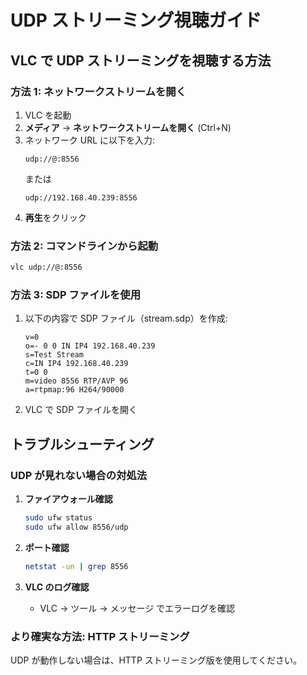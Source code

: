 # UDP ストリーミング視聴ガイド

## VLC で UDP ストリーミングを視聴する方法

### 方法 1: ネットワークストリームを開く

1. VLC を起動
2. **メディア** → **ネットワークストリームを開く** (Ctrl+N)
3. ネットワーク URL に以下を入力:
   ```
   udp://@:8556
   ```
   または
   ```
   udp://192.168.40.239:8556
   ```
4. **再生**をクリック

### 方法 2: コマンドラインから起動

```bash
vlc udp://@:8556
```

### 方法 3: SDP ファイルを使用

1. 以下の内容で SDP ファイル（stream.sdp）を作成:
   ```
   v=0
   o=- 0 0 IN IP4 192.168.40.239
   s=Test Stream
   c=IN IP4 192.168.40.239
   t=0 0
   m=video 8556 RTP/AVP 96
   a=rtpmap:96 H264/90000
   ```
2. VLC で SDP ファイルを開く

## トラブルシューティング

### UDP が見れない場合の対処法

1. **ファイアウォール確認**

   ```bash
   sudo ufw status
   sudo ufw allow 8556/udp
   ```

2. **ポート確認**

   ```bash
   netstat -un | grep 8556
   ```

3. **VLC のログ確認**
   - VLC → ツール → メッセージ でエラーログを確認

### より確実な方法: HTTP ストリーミング

UDP が動作しない場合は、HTTP ストリーミング版を使用してください。
